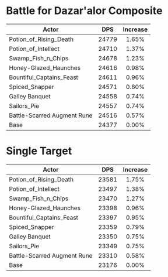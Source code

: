 # Battle for Dazar'alor Composite
| Actor | DPS | Increase |
|---|:---:|:---:|
|Potion_of_Rising_Death|24779|1.65%|
|Potion_of_Intellect|24710|1.37%|
|Swamp_Fish_n_Chips|24678|1.23%|
|Honey-Glazed_Haunches|24616|0.98%|
|Bountiful_Captains_Feast|24611|0.96%|
|Spiced_Snapper|24571|0.80%|
|Galley Banquet|24558|0.74%|
|Sailors_Pie|24557|0.74%|
|Battle-Scarred Augment Rune|24516|0.57%|
|Base|24377|0.00%|

# Single Target
| Actor | DPS | Increase |
|---|:---:|:---:|
|Potion_of_Rising_Death|23581|1.75%|
|Potion_of_Intellect|23497|1.38%|
|Swamp_Fish_n_Chips|23470|1.27%|
|Honey-Glazed_Haunches|23398|0.96%|
|Bountiful_Captains_Feast|23397|0.95%|
|Spiced_Snapper|23359|0.79%|
|Galley Banquet|23350|0.75%|
|Sailors_Pie|23349|0.75%|
|Battle-Scarred Augment Rune|23310|0.58%|
|Base|23176|0.00%|
